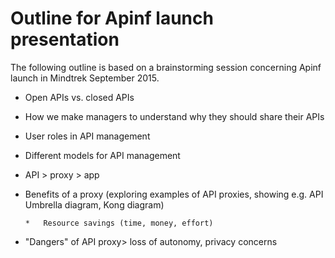 # Outline for Apinf launch presentation

The following outline is based on a brainstorming session concerning Apinf launch in Mindtrek September 2015.

*   Open APIs vs. closed APIs
*   How we make managers to understand why they should share their APIs
*   User roles in API management
*   Different models for API management
*   API > proxy > app
*   Benefits of a proxy (exploring examples of API proxies, showing e.g. API Umbrella diagram, Kong diagram)

        *   Resource savings (time, money, effort)

*   "Dangers" of API proxy> loss of autonomy, privacy concerns